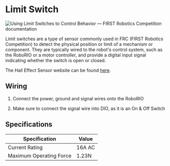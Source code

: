 ﻿Limit Switch
==============
![Using Limit Switches to Control Behavior — FIRST Robotics Competition  documentation](https://docs.wpilib.org/en/2020/_images/image13.png)

Limit switches are a type of sensor commonly used in FRC (FIRST Robotics Competition) to detect the physical position or limit of a mechanism or component. They are typically wired to the robot's control system, such as the RoboRIO or a motor controller, and provide a digital input signal indicating whether the switch is open or closed.

The Hall Effect Sensor website can be found [here](https://docs.wpilib.org/en/2020/docs/software/old-commandbased/commands/limit-switches-control-behavior.html).

Wiring
--------------- 
1.  Connect the power, ground and signal wires onto the RoboRIO 

2.  Make sure to connect the signal wire into DIO, as it is an On & Off Switch 

Specifications 
-------------------

| Specification | Value |
| --------------- | ----| 
| Current Rating| 16A AC |
 Maximum Operating Force | 1.23N|






